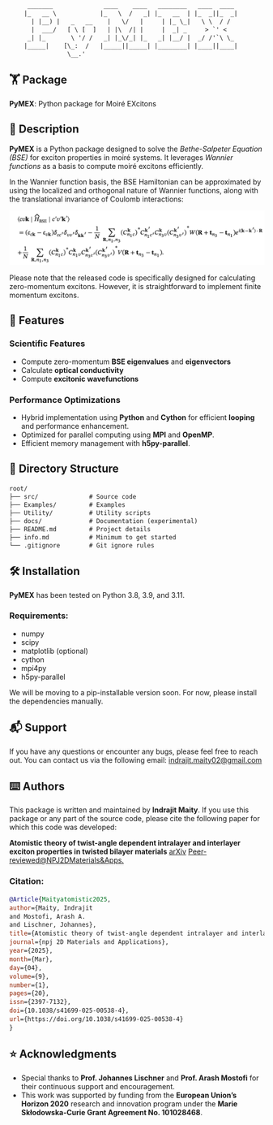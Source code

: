 
```
     _______              ____    ____   ________   ____  ____
    |_   __ \            |_   \  /   _| |_   __  | |_  _||_  _|
      | |__) |   _   __    |   \/   |     | |_ \_|   \ \  / /
      |  ___/   [ \ [  ]   | |\  /| |     |  _| _     > `' <
     _| |_       \ '/ /   _| |_\/_| |_   _| |__/ |  _/ /'`\ \_
    |_____|    [\_:  /   |_____||_____| |________| |____||____|
                \__.'
```

## 🏋️ Package
**PyMEX**: Python package for Moiré EXcitons

## 📖 Description
**PyMEX** is a Python package designed to solve the
*Bethe-Salpeter Equation (BSE)* for exciton properties in moiré systems. It
leverages *Wannier functions* as a basis to compute moiré excitons
efficiently.
 
In the Wannier function basis, the BSE Hamiltonian can be approximated by using
the localized and orthogonal nature of Wannier functions, along with the
translational invariance of Coulomb interactions:

![BSE Hamiltonian](./images/BSE_zero.png)

Please note that the released code is specifically designed for calculating
zero-momentum excitons. However, it is straightforward to implement finite
momentum excitons.

## 🚀 Features

### Scientific Features
- Compute zero-momentum **BSE eigenvalues** and **eigenvectors**  
- Calculate **optical conductivity**  
- Compute **excitonic wavefunctions**  

### Performance Optimizations
- Hybrid implementation using **Python** and **Cython** for efficient
  **looping** and performance enhancement.
- Optimized for parallel computing using **MPI** and **OpenMP**.
- Efficient memory management with **h5py-parallel**.

## 📂 Directory Structure

```
root/
├── src/              # Source code
├── Examples/         # Examples
├── Utility/          # Utility scripts
├── docs/             # Documentation (experimental)
├── README.md         # Project details
├── info.md           # Minimum to get started
└── .gitignore        # Git ignore rules
```

## 🛠️ Installation
**PyMEX** has been tested on Python 3.8, 3.9, and 3.11.

### Requirements:
- numpy  
- scipy  
- matplotlib (optional)  
- cython  
- mpi4py  
- h5py-parallel  

We will be moving to a pip-installable version soon. For now, please install
the dependencies manually.

## 📬 Support
If you have any questions or encounter any bugs, please feel free to reach out.
You can contact us via the following email:
[indrajit.maity02@gmail.com](mailto:indrajit.maity02@gmail.com)

## ⌨️ Authors
This package is written and maintained by **Indrajit Maity**. If you use this
package or any part of the source code, please cite the following paper for
which this code was developed:

**Atomistic theory of twist-angle dependent intralayer and interlayer exciton
properties in twisted bilayer materials** [arXiv](https://arxiv.org/abs/2406.11098) [Peer-reviewed@NPJ2DMaterials&Apps.](https://doi.org/10.1038/s41699-025-00538-4)  

### Citation:

```bibtex
@Article{Maityatomistic2025,
author={Maity, Indrajit
and Mostofi, Arash A.
and Lischner, Johannes},
title={Atomistic theory of twist-angle dependent intralayer and interlayer exciton properties in twisted bilayer materials},
journal={npj 2D Materials and Applications},
year={2025},
month={Mar},
day={04},
volume={9},
number={1},
pages={20},
issn={2397-7132},
doi={10.1038/s41699-025-00538-4},
url={https://doi.org/10.1038/s41699-025-00538-4}
}
```

## ⭐ Acknowledgments

- Special thanks to **Prof. Johannes Lischner** and **Prof. Arash Mostofi** for
  their continuous support and encouragement.
- This work was supported by funding from the **European Union’s Horizon 2020**
  research and innovation program under the **Marie Skłodowska-Curie Grant
  Agreement No. 101028468**.

